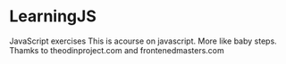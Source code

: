 # LearningJS
JavaScript exercises
This is acourse on javascript. More like baby steps. Thamks to theodinproject.com and frontenedmasters.com
